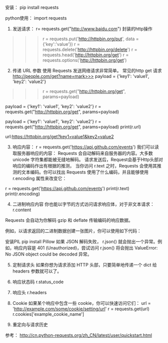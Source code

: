 安装：
pip install requests

python使用：
import requests

1. 发送请求：
r= requests.get("http://www.baidu.com")
封装的http操作
>>> r = requests.put('http://httpbin.org/put', data = {'key':'value'})
>>> r = requests.delete('http://httpbin.org/delete')
>>> r = requests.head('http://httpbin.org/get')
>>> r = requests.options('http://httpbin.org/get')

2. 传递 URL 参数
使用 Requests 发送网络请求非常简单。
常见的http get 请求  http://people.com/get?name=mark>>> payload = {'key1': 'value1', 'key2': 'value2'}
>>> r = requests.get("http://httpbin.org/get", params=payload)

payload = {'key1': 'value1', 'key2': 'value2'} 
r = requests.get("http://httpbin.org/get", params=payload)

payload = {'key1': 'value1', 'key2': 'value2'}
r = requests.get("http://httpbin.org/get", params=payload)
print(r.url)

url:https://httpbin.org/get?key1=value1&key2=value2

3. 响应内容：
r = requests.get('https://api.github.com/events')
我们可以读取服务器响应的内容：
Requests 会自动解码来自服务器的内容。大多数 unicode 字符集都能被无缝地解码。
请求发送后，Request会基于Http头部对响应的编码作出有根据的推测，
当你访问 r.text 之时，Requests 会使用其推测的文本编码。你可以找出 Requests 使用了什么编码，并且能够使用 r.encoding 属性来改变它：

r = requests.get('https://api.github.com/events')
print(r.text)
print(r.encoding)

4. 二进制响应内容
你也能以字节的方式访问请求响应体，对于非文本请求：
r.content

Requests 会自动为你解码 gzip 和 deflate 传输编码的响应数据。

例如，以请求返回的二进制数据创建一张图片，你可以使用如下代码：

安装PIL pip install Pillow
如果 JSON 解码失败， r.json() 就会抛出一个异常。例如，响应内容是 401 (Unauthorized)，尝试访问 r.json() 将会抛出 ValueError: No JSON object could be decoded 异常。

5. 定制请求头
如果你想为请求添加 HTTP 头部，只要简单地传递一个 dict 给 headers 参数就可以了。

6. 响应状态码
r.status_code

7. 响应头
r.headers

8. Cookie
如果某个响应中包含一些 cookie，你可以快速访问它们：
 url = 'http://example.com/some/cookie/setting/url'
r = requests.get(url)
r.cookies['example_cookie_name']

9. 重定向与请求历史

参考：
http://cn.python-requests.org/zh_CN/latest/user/quickstart.html